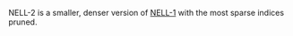 NELL-2 is a smaller, denser version of [NELL-1](/tensors/nell-1) with the
most sparse indices pruned.
